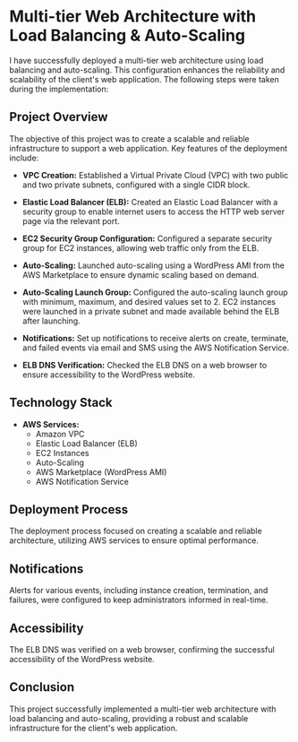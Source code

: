 # Multi-tier Web Architecture with Load Balancing & Auto-Scaling

I have successfully deployed a multi-tier web architecture using load balancing and auto-scaling. This configuration enhances the reliability and scalability of the client's web application. The following steps were taken during the implementation:

## Project Overview

The objective of this project was to create a scalable and reliable infrastructure to support a web application. Key features of the deployment include:

- **VPC Creation:** Established a Virtual Private Cloud (VPC) with two public and two private subnets, configured with a single CIDR block.

- **Elastic Load Balancer (ELB):** Created an Elastic Load Balancer with a security group to enable internet users to access the HTTP web server page via the relevant port.

- **EC2 Security Group Configuration:** Configured a separate security group for EC2 instances, allowing web traffic only from the ELB.

- **Auto-Scaling:** Launched auto-scaling using a WordPress AMI from the AWS Marketplace to ensure dynamic scaling based on demand.

- **Auto-Scaling Launch Group:** Configured the auto-scaling launch group with minimum, maximum, and desired values set to 2. EC2 instances were launched in a private subnet and made available behind the ELB after launching.

- **Notifications:** Set up notifications to receive alerts on create, terminate, and failed events via email and SMS using the AWS Notification Service.

- **ELB DNS Verification:** Checked the ELB DNS on a web browser to ensure accessibility to the WordPress website.

## Technology Stack

- **AWS Services:**
  - Amazon VPC
  - Elastic Load Balancer (ELB)
  - EC2 Instances
  - Auto-Scaling
  - AWS Marketplace (WordPress AMI)
  - AWS Notification Service

## Deployment Process

The deployment process focused on creating a scalable and reliable architecture, utilizing AWS services to ensure optimal performance.

## Notifications

Alerts for various events, including instance creation, termination, and failures, were configured to keep administrators informed in real-time.

## Accessibility

The ELB DNS was verified on a web browser, confirming the successful accessibility of the WordPress website.

## Conclusion

This project successfully implemented a multi-tier web architecture with load balancing and auto-scaling, providing a robust and scalable infrastructure for the client's web application.

